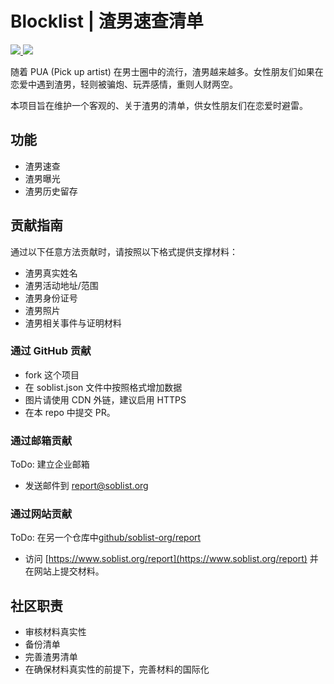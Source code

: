 # Blocklist | 渣男速查清单

<p align='left'>
    <a href='#'>
        <img src="https://img.shields.io/endpoint.svg?url=https://raw.githubusercontent.com/soblist-org/list/master/badge.json">
    </a>
    <a href='#'>
        <img src="https://img.shields.io/endpoint.svg?url=https://raw.githubusercontent.com/soblist-org/list/master/badge_CN.json">
    </a>
</p>

随着 PUA (Pick up artist) 在男士圈中的流行，渣男越来越多。女性朋友们如果在恋爱中遇到渣男，轻则被骗炮、玩弄感情，重则人财两空。

本项目旨在维护一个客观的、关于渣男的清单，供女性朋友们在恋爱时避雷。

## 功能

- 渣男速查
- 渣男曝光
- 渣男历史留存

## 贡献指南

通过以下任意方法贡献时，请按照以下格式提供支撑材料：

- 渣男真实姓名
- 渣男活动地址/范围
- 渣男身份证号
- 渣男照片
- 渣男相关事件与证明材料

### 通过 GitHub 贡献

- fork 这个项目
- 在 soblist.json 文件中按照格式增加数据
- 图片请使用 CDN 外链，建议启用 HTTPS
- 在本 repo 中提交 PR。

### 通过邮箱贡献

ToDo: 建立企业邮箱

- 发送邮件到 report@soblist.org

### 通过网站贡献

ToDo: 在另一个仓库中[github/soblist-org/report](https://github.com/soblist-org/report)

- 访问 [https://www.soblist.org/report](https://www.soblist.org/report) 并在网站上提交材料。

## 社区职责

- 审核材料真实性
- 备份清单
- 完善渣男清单
- 在确保材料真实性的前提下，完善材料的国际化
